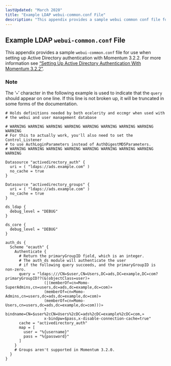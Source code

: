```yaml
---
lastUpdated: "March 2020"
title: "Example LDAP webui-common.conf File"
description: "This appendix provides a sample webui common conf file for use when setting up Active Directory authentication with Momentum 3 2 2 For more information see Section 2 3 Setting Up Active Directory Authentication With Momentum 3 2 2 The character in the following example is used to indicate that..."
---
```


## <a name="webui-common.example"></a> Example LDAP `webui-common.conf` File

This appendix provides a sample `webui-common.conf` file for use when setting up Active Directory authentication with Momentum 3.2.2\. For more information see [“Setting Up Active Directory Authentication With Momentum 3.2.2”](/momentum/3/3-reference/conf-ldaps).

### Note

The ‘`»`’ character in the following example is used to indicate that the `query` should appear on one line. If this line is not broken up, it will be truncated in some forms of the documentation.

```
# Holds definitions needed by both ecelerity and eccmgr when used with
# the webui and user management database

# WARNING WARNING WARNING WARNING WARNING WARNING WARNING WARNING WARNING
# For this to actually work, you'll also need to set the Control_Listener
# to use AuthLoginParameters instead of AuthDigestMD5Parameters.
# WARNING WARNING WARNING WARNING WARNING WARNING WARNING WARNING WARNING

Datasource "activedirectory_auth" {
  uri = ( "ldaps://ads.example.com" )
  no_cache = true
}

Datasource "activedirectory_groups" {
  uri = ( "ldaps://ads.example.com" )
  no_cache = true
}

ds_ldap {
  debug_level = "DEBUG"
}

ds_core {
  debug_level = "DEBUG"
}

auth_ds {
  Scheme "ecauth" {
    Authenticate {
      # Return the primaryGroupID field, which is an integer.
      # The auth_ds module will authenticate the user
      # if the following query succeeds, and the primaryGroupID is non-zero.
      query = "ldaps:///CN=$user,CN=Users,DC=ads,DC=example,DC=com?primaryGroupID??(&(objectClass=user)»
                 (|(memberOf=cn=Momo-SuperAdmins,cn=users,dc=ads,dc=example,dc=com)»
                 (memberOf=cn=Momo-Admins,cn=users,dc=ads,dc=example,dc=com)»
                 (memberOf=cn=Momo-Users,cn=users,dc=ads,dc=example,dc=com)))»
                 ?bindname=CN=$user%2cCN=Users%2cDC=ads%2cDC=example%2cDC=com,»
                 x-bindpw=$pass,x-disable-connection-cache=true"
      cache = "activedirectory_auth"
      map = [
        user = "%{username}"
        pass = "%{password}"
      ]
    }
    # Groups aren't supported in Momentum 3.2.0.
  }
}
```